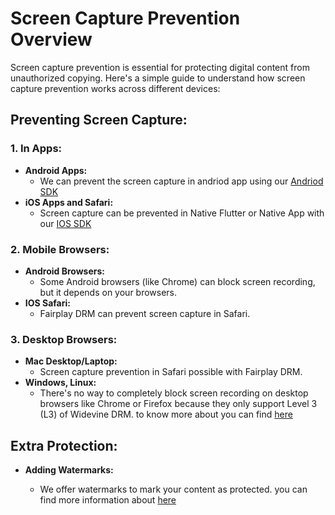 # Screen Capture Prevention Overview

Screen capture prevention is essential for protecting digital content from unauthorized copying. Here's a simple guide to understand how screen capture prevention works across different devices:

## Preventing Screen Capture:

### 1. In Apps:
   - **Android Apps:**
     - We can prevent the screen capture in andriod app using our [Andriod SDK](../category/android-native-sdk) 
   - **iOS Apps and Safari:**
     - Screen capture can be prevented in Native Flutter or Native App with our [IOS SDK](../category/ios-native-sdk)

### 2. Mobile Browsers:
   - **Android Browsers:**
     - Some Android browsers (like Chrome) can block screen recording, but it depends on your browsers.
   - **IOS Safari:** 
     - Fairplay DRM can prevent screen capture in Safari. 

### 3. Desktop Browsers:
   - **Mac Desktop/Laptop:**
     - Screen capture prevention in Safari possible with Fairplay DRM.
   - **Windows, Linux:**
     -  There's no way to completely block screen recording on desktop browsers like Chrome or Firefox because they only support Level 3 (L3) of Widevine DRM.  to know more about you can find [here](./widevine-specs.md)
## Extra Protection:
   - **Adding Watermarks:**

      - We offer watermarks to mark your content as protected.
      you can find more information about [here](../video-embedding/watermarking.md)  

